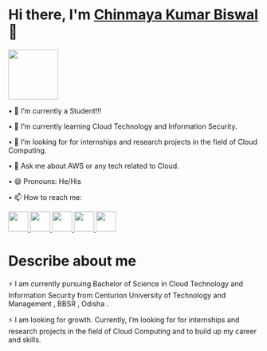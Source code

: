 
<h1>Hi there, I'm <a href="https://chinmayakumarbiswal.in/">Chinmaya Kumar Biswal </a>👋</h1>

<img src="https://tenor.com/view/budding-pop-cute-adorable-blush-leaf-gif-15514789" height="100px" width="100px"> 

•	🔭 I’m currently a Student!!!

•	🌱 I’m currently learning Cloud Technology and Information Security.

•	🤔 I’m looking for for internships and research projects in the field of Cloud Computing.

•	💬 Ask me about AWS or any tech related to Cloud.

•	😄 Pronouns: He/His

•	📫 How to reach me:
   
   <a href="https://api.whatsapp.com/send?phone=919556328216&text=hey">
      <img src="https://exploitus.chinmayakumarbiswal.in/image/whatsapp.png" height="40px" width="40px">
   </a>
   <a href="https://www.facebook.com/situ.chinmaya">
      <img src="https://exploitus.chinmayakumarbiswal.in/image/facebook.png" height="40px" width="40px">
   </a>
   <a href="https://www.instagram.com/chinmaya.situ/">
      <img src="https://exploitus.chinmayakumarbiswal.in/image/instagram.png" height="40px" width="40px">
    </a>
    <a href="https://www.linkedin.com/in/chinmaya-kumar-biswal-16045">
       <img src="https://exploitus.chinmayakumarbiswal.in/image/linkedin.png" height="40px" width="40px">
   </a>
    <a href="https://twitter.com/Chinmaya_situ?s=09">
      <img src="https://exploitus.chinmayakumarbiswal.in/image/twitter.png" height="40px" width="40px">
   </a>


<h1>Describe about  me</h1>


⚡ I am currently pursuing Bachelor of Science in Cloud Technology and Information Security  from Centurion University of Technology and Management , BBSR , Odisha .

⚡ I am looking for growth. Currently, I’m looking for for internships and research projects in the field of Cloud Computing and to build up my career and skills. 
